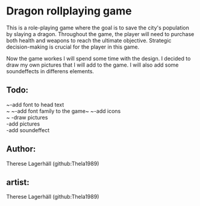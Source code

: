 # Dragon rollplaying game

This is a role-playing game where the goal is to save the city's population by slaying a dragon. Throughout the game, the player will need to purchase both health and weapons to reach the ultimate objective. Strategic decision-making is crucial for the player in this game.

Now the game workes I will spend some time with the design. I decided to draw my own pictures that I will add to the game. I will also add some soundeffects in differens elements.

## Todo:
~-add font to head text<br>~
~-add font family to the game~
~-add icons<br>~
-draw pictures<br>
-add pictures <br>
-add soundeffect<br>

## Author:

Therese Lagerhäll (github:Thela1989)

## artist:

Therese Lagerhäll (github:Thela1989)
